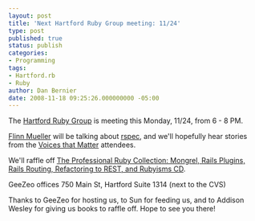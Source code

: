 ```yaml
---
layout: post
title: 'Next Hartford Ruby Group meeting: 11/24'
type: post
published: true
status: publish
categories:
- Programming
tags:
- Hartford.rb
- Ruby
author: Dan Bernier
date: 2008-11-18 09:25:26.000000000 -05:00
---
```


The [Hartford Ruby Group](http://groups.google.com/group/hartford-ruby-brigade) is meeting this Monday, 11/24, from 6 - 8 PM.

[Flinn Mueller](http://www.actsasflinn.com/) will be talking about [rspec](http://rspec.info/), and we'll hopefully hear stories from the [Voices that Matter](http://www.voicesthatmatter.com/ruby2008/) attendees.

We'll raffle off [The Professional Ruby Collection: Mongrel, Rails Plugins, Rails Routing, Refactoring to REST, and Rubyisms CD](http://www.amazon.com/gp/product/0132417995?ie=UTF8&tag=invisblock-20&linkCode=as2&camp=1789&creative=390957&creativeASIN=0132417995).

GeeZeo offices
750 Main St, Hartford
Suite 1314
(next to the CVS)

Thanks to GeeZeo for hosting us, to Sun for feeding us, and to Addison Wesley for giving us books to raffle off.  Hope to see you there!
